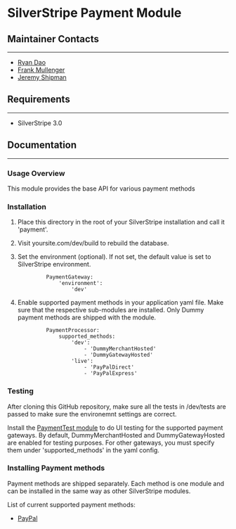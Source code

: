 # SilverStripe Payment Module


## Maintainer Contacts
---------------------
*  [Ryan Dao](https://github.com/ryandao)
*  [Frank Mullenger](https://github.com/frankmullenger)
*  [Jeremy Shipman](https://github.com/jedateach)

## Requirements
---------------------
* SilverStripe 3.0

## Documentation
---------------------
### Usage Overview
This module provides the base API for various payment methods 

### Installation 

1. Place this directory in the root of your SilverStripe installation and call it 'payment'.
2. Visit yoursite.com/dev/build to rebuild the database.
3. Set the environment (optional). If not set, the default value is set to SilverStripe environment.

				PaymentGateway:
					'environment':
						'dev'
	 
						
4. Enable supported payment methods in your application yaml file. Make sure that the respective sub-modules are installed. Only Dummy payment methods are shipped with the module.

				PaymentProcessor:
					supported_methods:
						'dev':
							- 'DummyMerchantHosted'
							- 'DummyGatewayHosted'
						'live':
							- 'PayPalDirect'
							- 'PayPalExpress'
							
### Testing 
After cloning this GitHub repository, make sure all the tests in <yoursite>/dev/tests are passed to make sure the environemnt settings are correct.  

Install the [PaymentTest module](https://github.com/ryandao/silverstripe-gsoc-payment-test) to do UI testing for the supported payment gateways. By default, DummyMerchantHosted and DummyGatewayHosted are enabled for testing purposes. For other gateways, you must specify them under 'supported_methods' in the yaml config.

### Installing Payment methods
Payment methods are shipped separately. Each method is one module and can be installed in the same way as other SilverStripe modules.

List of current supported payment methods:  

- [PayPal](https://github.com/ryandao/silverstripe-payment-paypal)